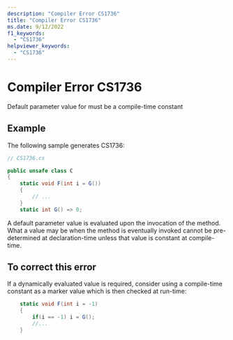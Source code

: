 ```yaml
---
description: "Compiler Error CS1736"
title: "Compiler Error CS1736"
ms.date: 9/12/2022
f1_keywords:
  - "CS1736"
helpviewer_keywords:
  - "CS1736"
---
```

# Compiler Error CS1736

Default parameter value for must be a compile-time constant

## Example

 The following sample generates CS1736:

```csharp
// CS1736.cs

public unsafe class C
{
    static void F(int i = G())
    {
        // ...
    }
    static int G() => 0;

```

A default parameter value is evaluated upon the invocation of the method.  What a value may be when the method is eventually invoked cannot be pre-determined at declaration-time unless that value is constant at compile-time.

## To correct this error

If a dynamically evaluated value is required, consider using a compile-time constant as a marker value which is then checked at run-time:

```csharp
    static void F(int i = -1)
    {
        if(i == -1) i = G();
        //...
    }
```
